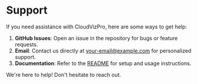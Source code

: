 # Support

If you need assistance with CloudVizPro, here are some ways to get help:

1. **GitHub Issues**: Open an issue in the repository for bugs or feature requests.
2. **Email**: Contact us directly at your-email@example.com for personalized support.
3. **Documentation**: Refer to the [README](README.md) for setup and usage instructions.

We're here to help! Don't hesitate to reach out.